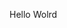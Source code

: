 Hello Wolrd


































































































































































































































































































































































































































































































































































































































































































































































































































































































































































































































































































































































































































































































































































































































































































































































































































































































































































































































































































































































































































































































































































































































































































































































































































































































































































































































































































































































































































































































































































































































































































































































































































































































































































































































































































































































































































































































































































































































































































































































































































































































































































































































































































































































































































































































































































































